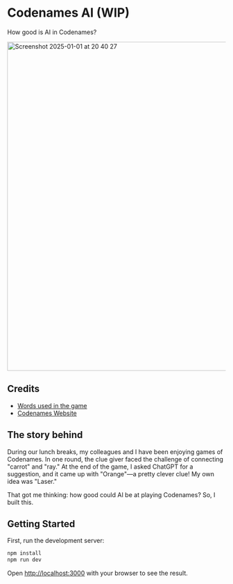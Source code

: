 # Codenames AI (WIP)

How good is AI in Codenames?

<img width="757" alt="Screenshot 2025-01-01 at 20 40 27" src="https://github.com/user-attachments/assets/a9c97907-4249-4ce1-82bc-b15e612b1643" />

## Credits

- [Words used in the game](https://github.com/jacksun007/codenames/blob/main/codenames.txt)
- [Codenames Website](https://www.codenamesgame.com/)

## The story behind 

During our lunch breaks, my colleagues and I have been enjoying games of Codenames. In one round, the clue giver faced the challenge of connecting "carrot" and "ray." At the end of the game, I asked ChatGPT for a suggestion, and it came up with "Orange"—a pretty clever clue! My own idea was "Laser."

That got me thinking: how good could AI be at playing Codenames? So, I built this.

## Getting Started

First, run the development server:

```bash
npm install
npm run dev
```

Open [http://localhost:3000](http://localhost:3000) with your browser to see the result.

